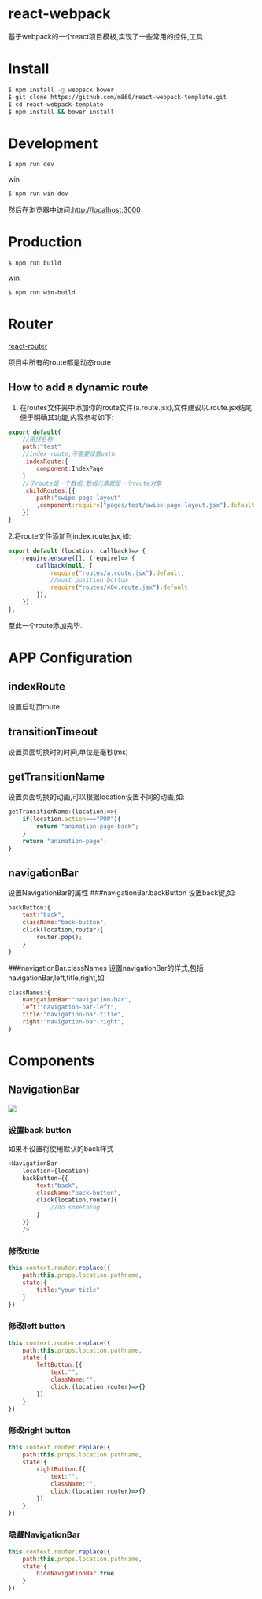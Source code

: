 # react-webpack
基于webpack的一个react项目模板,实现了一些常用的控件,工具

# Install
```bash
$ npm install -g webpack bower
$ git clone https://github.com/m860/react-webpack-template.git
$ cd react-webpack-template
$ npm install && bower install
```
# Development
```bash
$ npm run dev
```
win
```bash
$ npm run win-dev
```
然后在浏览器中访问:[http://localhost:3000](http://localhost:3000)
# Production
```bash
$ npm run build
```
win
```bash
$ npm run win-build
```
# Router
[react-router](https://github.com/ReactTraining/react-router)

项目中所有的route都是动态route
## How to add a dynamic route
1. 在routes文件夹中添加你的route文件(a.route.jsx),文件建议以.route.jsx结尾便于明确其功能,内容参考如下:
```javascript
export default{
	//路径名称
	path:"test"
	//index route,不需要设置path
	,indexRoute:{
		component:IndexPage
	}
	//子route是一个数组,数组元素就是一个route对象
	,childRoutes:[{
		path:"swipe-page-layout"
		,component:require("pages/test/swipe-page-layout.jsx").default
	}]
}
```
2.将route文件添加到index.route.jsx,如:
```javascript
export default (location, callback)=> {
	require.ensure([], (require)=> {
		callback(null, [
			require("routes/a.route.jsx").default,
			//must position bottom
			require("routes/404.route.jsx").default
		]);
	});
};
```
至此一个route添加完毕.

# APP Configuration
## indexRoute
设置启动页route
## transitionTimeout
设置页面切换时的时间,单位是毫秒(ms)
## getTransitionName
设置页面切换的动画,可以根据location设置不同的动画,如:
```javascript
getTransitionName:(location)=>{
    if(location.action==="POP"){
        return "animation-page-back";
    }
    return "animation-page";
}
```
## navigationBar
设置NavigationBar的属性
###navigationBar.backButton
设置back键,如:
```javascript
backButton:{
    text:"back",
    className:"back-button",
    click(location,router){
        router.pop();
    }
}
```
###navigationBar.classNames
设置navigationBar的样式,包括navigationBar,left,title,right,如:
```javascript
classNames:{
    navigationBar:"navigation-bar",
    left:"navigation-bar-left",
    title:"navigation-bar-title",
    right:"navigation-bar-right",
}
```

# Components
## NavigationBar
<image src="https://raw.githubusercontent.com/m860/react-webpack-template/master/src/assets/temp/react-webpack-navigationbar.gif"></image>
### 设置back button
如果不设置将使用默认的back样式
```javascript
<NavigationBar
    location={location}
    backButton={{
    	text:"back",
    	className:"back-button",
    	click(location,router){
    		//do something
    	}
    }}
    />
```
### 修改title
```javascript
this.context.router.replace({
	path:this.props.location.pathname,
	state:{
		title:"your title"
	}
})
```
### 修改left button
```javascript
this.context.router.replace({
	path:this.props.location.pathname,
	state:{
		leftButton:[{
			text:"",
			className:"",
			click:(location,router)=>{}
		}]
	}
})
```
### 修改right button
```javascript
this.context.router.replace({
	path:this.props.location.pathname,
	state:{
		rightButton:[{
			text:"",
			className:"",
			click:(location,router)=>{}
		}]
	}
})
```
### 隐藏NavigationBar
```javascript
this.context.router.replace({
	path:this.props.location.pathname,
	state:{
		hideNavigationBar:true
	}
})
```







